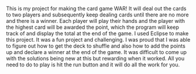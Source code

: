 This is my project for making the card game WAR! It will deal out the cards to two players and subsequently keep dealing cards until there are no more and there is a winner. Each player will play their hands and the player with the highest card will be awarded the point, which the program will keep track of and display the total at the end of the game. 
I used Eclipse to make this project. 
It was a fun project and challenging. I was proud that I was able to figure out how to get the deck to shuffle and also how to add the points up and declare a winner at the end of the game. It was difficult to come up with the solutions being new at this but rewarding when it worked. 
All you need to do to play is hit the run button and it will do all the work for you. 
